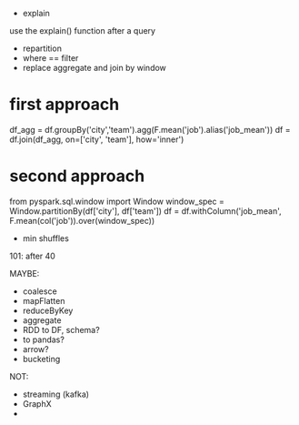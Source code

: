 - explain

use the explain() function after a query

- repartition
- where == filter
- replace aggregate and join by window

# first approach
df_agg = df.groupBy('city','team').agg(F.mean('job').alias('job_mean'))
df = df.join(df_agg, on=['city', 'team'], how='inner')
# second approach
from pyspark.sql.window import Window
window_spec = Window.partitionBy(df['city'], df['team'])
df = df.withColumn('job_mean', F.mean(col('job')).over(window_spec))

- min shuffles

101:
after 40

MAYBE:
- coalesce
- mapFlatten
- reduceByKey
- aggregate
- RDD to DF, schema?
- to pandas?
- arrow?
- bucketing

NOT:
- streaming (kafka)
- GraphX
-
